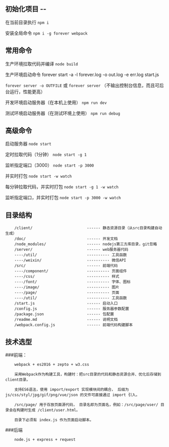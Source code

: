 ## 初始化项目 --

在当前目录执行 
`npm i`

安装全局命令
`npm i -g forever webpack`


## 常用命令

生产环境拉取代码并编译
`node build`

生产环境启动命令
forever start -a -l forever.log -o out.log -e err.log start.js

`forever server -o OUTFILE` 
或
`forever server` （不输出控制台信息，而且可后台运行，性能更高）


开发环境启动服务器（在本机上使用）
`npm run dev`

测试环境启动服务器（在测试环境上使用）
`npm run debug`

## 高级命令

启动服务器
`node start` 

定时拉取代码（1分钟）
`node start -g 1` 

监听指定端口（3000）
`node start -p 3000` 

并实时打包
`node start -w watch` 

每分钟拉取代码，并实时打包
`node start -g 1 -w watch` 

监听指定端口，并实时打包
`node start -p 3000 -w watch` 


## 目录结构

```
    /client/                        ------ 静态资源目录（从src目录构建自动生成）
    /doc/                           ------ 开发文档
    /node_modules/                  ------ nodejs第三方库目录，git忽略
    /server/                        ------ web服务器代码
    ----/util/                      ---------- 工具函数
    ----/weixin/                    ---------- 微信API
    /src/                           ------ 前端代码
    ----/component/                 ---------- 页面组件
    ----/css/                       ---------- 样式
    ----/font/                      ---------- 字体、图标
    ----/image/                     ---------- 图片
    ----/page/                      ---------- 页面
    ----/util/                      ---------- 工具函数
    /start.js                       ------ 启动入口
    /config.js                      ------ 服务器参数配置
    /package.json                   ------ 包配置
    /readme.md                      ------ 说明文档
    /webpack.config.js              ------ 前端代码构建脚本
```

## 技术选型

###前端：

```
    webpack + es2016 + zepto + w3.css

    采用Webpack作为构建工具，构建时：把src目录的代码和静态资源合并、优化后存储到client目录。

    支持ES6语法，使用 import/export 实现模块间的耦合， 后缀为 js/css/styl/jpg/gif/png/vue/json 的文件可直接通过 import 引入。

    /src/page/ 用于存放页面源代码， 目录名即为页面名，例如：/src/page/user/ 目录会在构建时生成 /client/user.html。

    目录下必须有 index.js 作为页面启动脚本。
```

###后端

```
    node.js + express + request
```